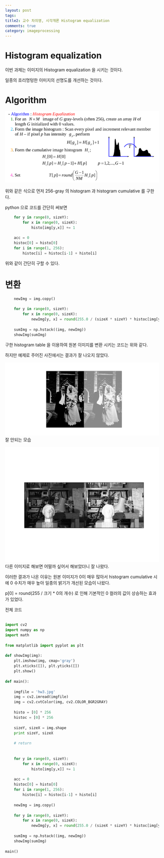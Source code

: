 ```yaml
---
layout: post
tags: 
title2: 교수 차의영, 시각개론 Histogram equalization 
comments: true
category: imageprocessing
---
```



# Histogram equalization 

이번 과제는 이미지의 Histogram equalization 을 시키는 것이다. 

일종의 흐리멍텅한 이미지의 선명도를 개선하는 것이다.

# Algorithm

![](../images/visual/hw3_3.png)

위와 같은 식으로 먼저 256-gray 의 histogram 과 histogram cumulative 를 구한다.

python 으로 코드를 간단히 써보면

``` python
    for y in range(0, sizeY):
        for x in range(0, sizeX):
            histo[img[y,x]] += 1

    acc = 0
    histoc[0] = histo[0]
    for i in range(1, 256):
        histoc[i] = histoc[i-1] + histo[i]
```

위와 같이 간단히 구할 수 있다. 


# 변환


``` python
    newImg = img.copy()

    for y in range(0, sizeY):
        for x in range(0, sizeX):
            newImg[y, x] = round(255.0 / (sizeX * sizeY) * histoc[img[y, x]]) 

    sumImg = np.hstack((img, newImg))    
    showImg(sumImg) 

```

구한 histogram table 을 이용하여 원본 이미지를 변환 시키는 코드는 위와 같다.

하지만 예제로 주어진 사진에서는 결과가 잘 나오지 않았다. 

![](../images/visual/hw3_2.png)
잘 안되는 모습

![](../images/visual/hw3_1.png) 
다른 이미지로 해보면 어떨까 싶어서 해보았더니 잘 나왔다.

이러한 결과가 나온 이유는 원본 이미지가 0이 매우 많아서 histogram cumulative 시에 0 수치가 매우 높아 일종의 밝기가 개선된 모습이 나왔다.

p[0] = round(255 / 크기 * 0의 개수)  로 인해 기본적인 0 컬러의 값이 상승하는 효과가 있었다.


전체 코드
``` python

import cv2
import numpy as np
import math

from matplotlib import pyplot as plt

def showImg(img):
    plt.imshow(img, cmap='gray')
    plt.xticks([]), plt.yticks([])
    plt.show()

def main():

    imgfile = 'hw3.jpg' 
    img = cv2.imread(imgfile) 
    img = cv2.cvtColor(img, cv2.COLOR_BGR2GRAY)

    histo = [0] * 256
    histoc = [0] * 256

    sizeY, sizeX = img.shape
    print sizeY, sizeX

    # return


    for y in range(0, sizeY):
        for x in range(0, sizeX):
            histo[img[y,x]] += 1

    acc = 0
    histoc[0] = histo[0]
    for i in range(1, 256):
        histoc[i] = histoc[i-1] + histo[i]

    newImg = img.copy()

    for y in range(0, sizeY):
        for x in range(0, sizeX):
            newImg[y, x] = round(255.0 / (sizeX * sizeY) * histoc[img[y, x]]) 

    sumImg = np.hstack((img, newImg))    
    showImg(sumImg) 

main()


```

